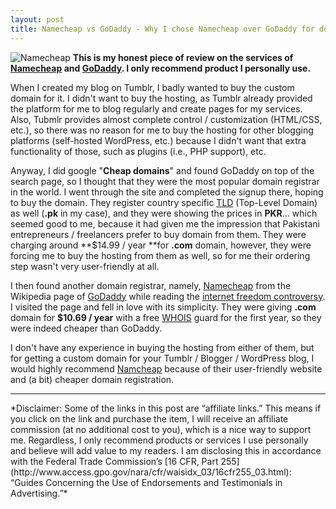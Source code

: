 ```yaml
---
layout: post
title: Namecheap vs GoDaddy - Why I chose Namecheap over GoDaddy for domain registration
---
```


![Namecheap](https://31.media.tumblr.com/be57217c58addd5db3027a9ada849c7a/tumblr_inline_nj03ceP40a1t1et1i.jpg)
**This is my honest piece of review on the services of [Namecheap](https://www.namecheap.com/?aff=77601) and [GoDaddy](http://www.godaddy.com/). I only recommend product I personally use.**

When I created my blog on Tumblr, I badly wanted to buy the custom domain for it. I didn't want to buy the hosting, as Tumblr already provided the platform for me to blog regularly and create pages for my services. Also, Tubmlr provides almost complete control / customization (HTML/CSS, etc.), so there was no reason for me to buy the hosting for other blogging platforms (self-hosted WordPress, etc.) because I didn't want that extra functionality of those, such as plugins (i.e., PHP support), etc.

Anyway, I did google "**Cheap domains**" and found GoDaddy on top of the search page, so I thought that they were the most popular domain registrar in the world. I went through the site and completed the signup there, hoping to buy the domain. They register country specific [TLD](http://en.wikipedia.org/wiki/Top-level_domain) (Top-Level Domain) as well (**.pk** in my case), and they were showing the prices in **PKR**... which seemed good to me, because it had given me the impression that Pakistani entrepreneurs / freelancers prefer to buy domain from them. They were charging around **$14.99 / year **for **.com** domain, however, they were forcing me to buy the hosting from them as well, so for me their ordering step wasn't very user-friendly at all.

I then found another domain registrar, namely, [Namecheap](https://www.namecheap.com/?aff=77601) from the Wikipedia page of [GoDaddy](http://en.wikipedia.org/wiki/Go_Daddy) while reading the [internet freedom controversy](http://en.wikipedia.org/wiki/Stop_Online_Piracy_Act). I visited the page and fell in love with its simplicity. They were giving **.com** domain for **$10.69 / year** with a free [WHOIS](http://en.wikipedia.org/wiki/Whois) guard for the first year, so they were indeed cheaper than GoDaddy.

I don't have any experience in buying the hosting from either of them, but for getting a custom domain for your Tumblr / Blogger / WordPress blog, I would highly recommend [Namcheap](https://www.namecheap.com/?aff=77601) because of their user-friendly website and (a bit) cheaper domain registration.
<hr />
*Disclaimer: Some of the links in this post are “affiliate links.” This means if you click on the link and purchase the item, I will receive an affiliate commission (at no additional cost to you), which is a nice way to support me. Regardless, I only recommend products or services I use personally and believe will add value to my readers. I am disclosing this in accordance with the Federal Trade Commission’s [16 CFR, Part 255](http://www.access.gpo.gov/nara/cfr/waisidx_03/16cfr255_03.html): “Guides Concerning the Use of Endorsements and Testimonials in Advertising.”*
